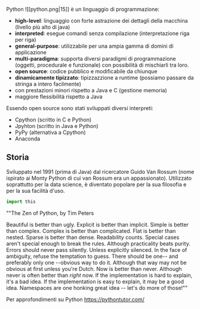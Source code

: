 Python ![[python.png|15]] è un linguaggio di programmazione:
- **high-level**: linguaggio con forte astrazione dei dettagli della macchina (livello più alto di java)
- **interpreted**: esegue comandi senza compilazione (interpretazione riga per riga)
- **general-purpose**: utilizzabile per una ampia gamma di domini di applicazione
- **multi-paradigma**: supporta diversi paradigmi di programmazione (oggetti, procedurale e funzionale) con possibilità di mischiarli tra loro.
- **open source**: codice pubblico e modificabile da chiunque
- **dinamicamente tipizzato**: tipizzazzione a runtime (possiamo passare da stringa a intero facilmente)
- con prestazioni minori rispetto a Java e C (gestione memoria)
- maggiore flessibilità rispetto a Java


Essendo open source sono stati sviluppati diversi interpreti:
- Cpython (scritto in C e Python)
- Jpyhton (scritto in Java e Python)
- PyPy (alternativa a Cpython)
- Anaconda


## Storia
Sviluppato nel 1991 (prima di Java) dal ricercatore Guido Van Rossum (nome ispirato ai Monty Python di cui van Rossum era un appassionato). Utilizzato soprattutto per la data science, è diventato popolare per la sua filosofia e per la sua facilità d'uso. 

```python
import this
```

""The Zen of Python, by Tim Peters

Beautiful is better than ugly.
Explicit is better than implicit.
Simple is better than complex.
Complex is better than complicated.
Flat is better than nested.
Sparse is better than dense.
Readability counts.
Special cases aren't special enough to break the rules.
Although practicality beats purity.
Errors should never pass silently.
Unless explicitly silenced.
In the face of ambiguity, refuse the temptation to guess.
There should be one-- and preferably only one --obvious way to do it.
Although that way may not be obvious at first unless you're Dutch.
Now is better than never.
Although never is often better than *right* now.
If the implementation is hard to explain, it's a bad idea.
If the implementation is easy to explain, it may be a good idea.
Namespaces are one honking great idea -- let's do more of those!"" 


Per approfondimenti su Python https://pythontutor.com/
